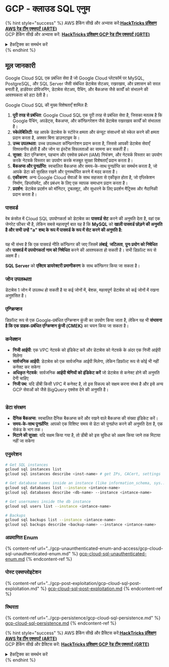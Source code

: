 # GCP - क्लाउड SQL एनुम

{% hint style="success" %}
AWS हैकिंग सीखें और अभ्यास करें:<img src="/.gitbook/assets/image.png" alt="" data-size="line">[**HackTricks प्रशिक्षण AWS रेड टीम एक्सपर्ट (ARTE)**](https://training.hacktricks.xyz/courses/arte)<img src="/.gitbook/assets/image.png" alt="" data-size="line">\
GCP हैकिंग सीखें और अभ्यास करें: <img src="/.gitbook/assets/image (2).png" alt="" data-size="line">[**HackTricks प्रशिक्षण GCP रेड टीम एक्सपर्ट (GRTE)**<img src="/.gitbook/assets/image (2).png" alt="" data-size="line">](https://training.hacktricks.xyz/courses/grte)

<details>

<summary>हैकट्रिक्स का समर्थन करें</summary>

* [**सदस्यता योजनाएँ**](https://github.com/sponsors/carlospolop) की जाँच करें!
* **शामिल हों** 💬 [**डिस्कॉर्ड समूह**](https://discord.gg/hRep4RUj7f) या [**टेलीग्राम समूह**](https://t.me/peass) और **ट्विटर** 🐦 [**@hacktricks\_live**](https://twitter.com/hacktricks\_live)** को** **फॉलो** करें।
* **हैकिंग ट्रिक्स साझा करें, PRs सबमिट करके** [**HackTricks**](https://github.com/carlospolop/hacktricks) **और** [**HackTricks Cloud**](https://github.com/carlospolop/hacktricks-cloud) **github रेपो में।**

</details>
{% endhint %}

## मूल जानकारी

Google Cloud SQL एक प्रबंधित सेवा है जो Google Cloud प्लेटफॉर्म पर MySQL, PostgreSQL, और SQL Server जैसी संबंधित डेटाबेस सेटअप, रखरखाव, और प्रशासन को सरल बनाती है, हार्डवेयर प्रोविजनिंग, डेटाबेस सेटअप, पैचिंग, और बैकअप्स जैसे कार्यों को संभालने की आवश्यकता को हटा देती है।

Google Cloud SQL की मुख्य विशेषताएँ शामिल हैं:

1. **पूरी तरह से प्रबंधित**: Google Cloud SQL एक पूरी तरह से प्रबंधित सेवा है, जिसका मतलब है कि Google पैचिंग, अपडेट्स, बैकअप्स, और कॉन्फ़िगरेशन जैसे डेटाबेस रखरखाव कार्यों को संभालता है।
2. **स्केलेबिलिटी**: यह आपके डेटाबेस के स्टोरेज क्षमता और कंप्यूट संसाधनों को स्केल करने की क्षमता प्रदान करता है, अक्सर बिना डाउनटाइम के।
3. **उच्च उपलब्धता**: उच्च उपलब्धता कॉन्फ़िगरेशन प्रदान करता है, जिससे आपकी डेटाबेस सेवाएँ विश्वसनीय होती हैं और जोन या इंस्टेंस विफलताओं का सामना कर सकती हैं।
4. **सुरक्षा**: डेटा एन्क्रिप्शन, पहचान और एक्सेस प्रबंधन (IAM) नियंत्रण, और नेटवर्क विस्तार का उपयोग करके नेटवर्क विस्तार का उपयोग करके मजबूत सुरक्षा विशेषताएँ प्रदान करता है।
5. **बैकअप्स और पुनर्प्राप्ति**: स्वचालित बैकअप्स और समय-के-साथ पुनर्प्राप्ति का समर्थन करता है, जो आपके डेटा को सुरक्षित रखने और पुनर्स्थापित करने में मदद करता है।
6. **एकीकरण**: अन्य Google Cloud सेवाओं के साथ सहजता से एकीकृत होता है, जो एप्लिकेशन निर्माण, डिप्लॉयमेंट, और प्रबंधन के लिए एक व्यापक समाधान प्रदान करता है।
7. **प्रदर्शन**: डेटाबेस प्रदर्शन को मॉनिटर, ट्रबलशूट, और सुधारने के लिए प्रदर्शन मैट्रिक्स और नैदानिकी प्रदान करता है।

### पासवर्ड

वेब कंसोल में Cloud SQL उपयोगकर्ता को डेटाबेस का **पासवर्ड सेट** करने की अनुमति देता है, वहां एक जेनरेट फीचर भी है, लेकिन सबसे महत्वपूर्ण बात यह है कि **MySQL** को **खाली पासवर्ड छोड़ने की अनुमति है और सभी उन्हें "a" शब्द के रूप में पासवर्ड के रूप में सेट करने की अनुमति है:**

<figure><img src="../../../.gitbook/assets/image (14).png" alt=""><figcaption></figcaption></figure>

यह भी संभव है कि एक पासवर्ड नीति कॉन्फ़िगर की जाए जिसमें **लंबाई**, **जटिलता**, **पुनः प्रयोग को निषेधित** और **पासवर्ड में उपयोगकर्ता नाम को निषेधित** करने की आवश्यकता हो सकती है। सभी डिफ़ॉल्ट रूप से अक्षम हैं।

**SQL Server** को **एक्टिव डायरेक्टरी प्रमाणीकरण** के साथ कॉन्फ़िगर किया जा सकता है।

### जोन उपलब्धता

डेटाबेस 1 जोन में उपलब्ध हो सकती है या कई जोनों में, बेशक, महत्वपूर्ण डेटाबेस को कई जोनों में रखना अनुशंसित है।

### एन्क्रिप्शन

डिफ़ॉल्ट रूप से एक Google-प्रबंधित एन्क्रिप्शन कुंजी का उपयोग किया जाता है, लेकिन यह भी **संभावना है कि एक ग्राहक-प्रबंधित एन्क्रिप्शन कुंजी (CMEK)** का चयन किया जा सकता है।

### कनेक्शन

* **निजी आईपी**: एक VPC नेटवर्क को इंडिकेट करें और डेटाबेस को नेटवर्क के अंदर एक निजी आईपी मिलेगा
* **सार्वजनिक आईपी**: डेटाबेस को एक सार्वजनिक आईपी मिलेगा, लेकिन डिफ़ॉल्ट रूप से कोई भी नहीं कनेक्ट कर सकेगा
* **अधिकृत नेटवर्क**: सार्वजनिक **आईपी श्रेणियों को इंडिकेट करें** जो डेटाबेस से कनेक्ट होने की अनुमति देनी चाहिए
* **निजी पथ**: यदि डीबी किसी VPC में कनेक्ट है, तो इस विकल्प को सक्षम करना संभव है और इसे अन्य GCP सेवाओं को जैसे BigQuery एक्सेस देने की अनुमति है।

<figure><img src="../../../.gitbook/assets/image (15).png" alt=""><figcaption></figcaption></figure>

### डेटा संरक्षण

* **दैनिक बैकअप्स**: स्वचालित दैनिक बैकअप्स करें और रखने वाले बैकअप्स की संख्या इंडिकेट करें।
* **समय-के-साथ पुनर्प्राप्ति**: आपको एक विशिष्ट समय से डेटा को पुनर्प्राप्त करने की अनुमति देता है, एक सेकंड के भाग तक।
* **मिटाने की सुरक्षा**: यदि सक्षम किया गया है, तो डीबी को इस सुविधा को अक्षम किया जाने तक मिटाया नहीं जा सकेगा

### एनुमरेशन
```bash
# Get SQL instances
gcloud sql instances list
gcloud sql instances describe <inst-name> # get IPs, CACert, settings

# Get database names inside an instance (like information_schema, sys...)
gcloud sql databases list --instance <intance-name>
gcloud sql databases describe <db-name> --instance <intance-name>

# Get usernames inside the db instance
gcloud sql users list --instance <intance-name>

# Backups
gcloud sql backups list --instance <intance-name>
gcloud sql backups describe <backup-name> --instance <intance-name>
```
### अप्रमाणित Enum

{% content-ref url="../gcp-unaunthenticated-enum-and-access/gcp-cloud-sql-unauthenticated-enum.md" %}
[gcp-cloud-sql-unauthenticated-enum.md](../gcp-unaunthenticated-enum-and-access/gcp-cloud-sql-unauthenticated-enum.md)
{% endcontent-ref %}

### पोस्ट एक्सप्लोइटेशन

{% content-ref url="../gcp-post-exploitation/gcp-cloud-sql-post-exploitation.md" %}
[gcp-cloud-sql-post-exploitation.md](../gcp-post-exploitation/gcp-cloud-sql-post-exploitation.md)
{% endcontent-ref %}

### स्थिरता

{% content-ref url="../gcp-persistence/gcp-cloud-sql-persistence.md" %}
[gcp-cloud-sql-persistence.md](../gcp-persistence/gcp-cloud-sql-persistence.md)
{% endcontent-ref %}

{% hint style="success" %}
AWS हैकिंग सीखें और प्रैक्टिस करें:<img src="/.gitbook/assets/image.png" alt="" data-size="line">[**HackTricks प्रशिक्षण AWS रेड टीम एक्सपर्ट (ARTE)**](https://training.hacktricks.xyz/courses/arte)<img src="/.gitbook/assets/image.png" alt="" data-size="line">\
GCP हैकिंग सीखें और प्रैक्टिस करें: <img src="/.gitbook/assets/image (2).png" alt="" data-size="line">[**HackTricks प्रशिक्षण GCP रेड टीम एक्सपर्ट (GRTE)**<img src="/.gitbook/assets/image (2).png" alt="" data-size="line">](https://training.hacktricks.xyz/courses/grte)

<details>

<summary>हैकट्रिक्स का समर्थन करें</summary>

* [**सदस्यता योजनाएं**](https://github.com/sponsors/carlospolop) की जाँच करें!
* **शामिल हों** 💬 [**डिस्कॉर्ड समूह**](https://discord.gg/hRep4RUj7f) या [**टेलीग्राम समूह**](https://t.me/peass) या हमें **ट्विटर** 🐦 [**@hacktricks\_live**](https://twitter.com/hacktricks\_live)** पर फॉलो** करें।
* **हैकिंग ट्रिक्स साझा करें, हैकट्रिक्स**](https://github.com/carlospolop/hacktricks) और [**हैकट्रिक्स क्लाउड**](https://github.com/carlospolop/hacktricks-cloud) github रेपो में PR जमा करके।

</details>
{% endhint %}
